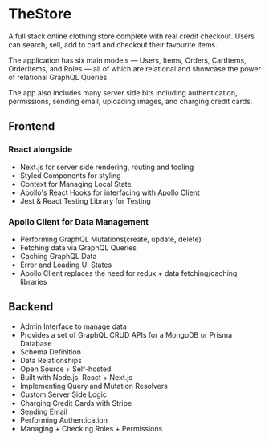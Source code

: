 # TheStore
A full stack online clothing store complete with real credit checkout. Users can search, sell, add to cart and checkout their favourite items.

The application has six main models — Users, Items, Orders, CartItems, OrderItems, and Roles — all of which are relational and showcase the power of relational GraphQL Queries.

The app also includes many server side bits including authentication, permissions, sending email, uploading images, and charging credit cards.


## Frontend
### React alongside 
  - Next.js for server side rendering, routing and tooling
  - Styled Components for styling
  - Context for Managing Local State
  - Apollo's React Hooks for interfacing with Apollo Client
  - Jest & React Testing Library for Testing

### Apollo Client for Data Management
  - Performing GraphQL Mutations(create, update, delete)
  - Fetching data via GraphQL Queries
  - Caching GraphQL Data
  - Error and Loading UI States
  - Apollo Client replaces the need for redux + data fetching/caching libraries


## Backend
  - Admin Interface to manage data
  - Provides a set of GraphQL CRUD APIs for a MongoDB or Prisma Database
  - Schema Definition
  - Data Relationships
  - Open Source + Self-hosted
  - Built with Node.js, React + Next.js
  - Implementing Query and Mutation Resolvers
  - Custom Server Side Logic
  - Charging Credit Cards with Stripe
  - Sending Email
  - Performing Authentication
  - Managing + Checking Roles + Permissions
